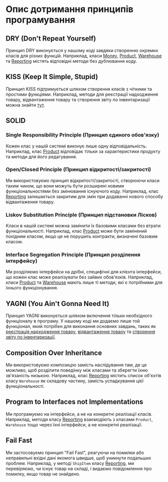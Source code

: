 # Опис дотримання принципів програмування

## DRY (Don't Repeat Yourself)
Принцип DRY виконується у нашому коді завдяки створенню окремих класів для різних функцій. Наприклад, класи [Money](../Task_01/class.cs#L7-L24), [Product](class.cs#L27-L49), [Warehouse](class.cs#L52-L69) та [Reporting](class.cs#L71-L118) містять відповідні методи без дублювання коду.

## KISS (Keep It Simple, Stupid)
Принцип KISS підтримується шляхом створення класів з чіткими та простими функціями. Наприклад, методи для реєстрації надходження товару, відвантаження товару та створення звіту по інвентаризації можна знайти [тут](link_to_code).

## SOLID
### Single Responsibility Principle (Принцип єдиного обов'язку)
Кожен клас у нашій системі виконує лише одну відповідальність. Наприклад, клас [Product](link_to_code) відповідає тільки за характеристики продукту та методи для його редагування.

### Open/Closed Principle (Принцип відкритості/закритості)
Ми використовуємо принцип відкритості/закритості, створюючи класи таким чином, що вони можуть бути розширені новими функціональностями без змінювання існуючого коду. Наприклад, клас [Reporting](link_to_code) залишається закритим для змін при додаванні нового способу відвантаження товару.

### Liskov Substitution Principle (Принцип підстановки Лісков)
Класи в нашій системі можна замінити їх базовими класами без втрати функціональності. Наприклад, клас [Product](link_to_code) може бути замінений похідним класом, якщо це не порушить контракти, визначені базовим класом.

### Interface Segregation Principle (Принцип розділення інтерфейсу)
Ми розділяємо інтерфейси на дрібні, специфічні для клієнта інтерфейси, що кожен клас може реалізувати без зайвих обов'язків. Наприклад, класи [Product](link_to_code) та [Warehouse](link_to_code) мають лише ті методи, які є потрібними для їхнього функціонування.

## YAGNI (You Ain't Gonna Need It)
Принцип YAGNI виконується шляхом включення тільки необхідного функціоналу в програму. У нашому коді ми додаємо лише той функціонал, який потрібен для виконання основних завдань, таких як [реєстрація надходження товару](link_to_code), [відвантаження товару](link_to_code) та [створення звіту по інвентаризації](link_to_code).

## Composition Over Inheritance
Ми використовуємо композицію замість наслідування там, де це можливо, щоб розділити поведінку між класами та зберегти їхню зв'язаність низькою. Наприклад, клас [Reporting](link_to_code) містить список об'єктів класу `Warehouse` як складову частину, замість успадкування цієї функціональності.

## Program to Interfaces not Implementations
Ми програмуємо на інтерфейси, а не на конкретні реалізації класів. Наприклад, методи класу [Reporting](link_to_code) взаємодіють з класами `Product`, `Warehouse` тощо через їхні інтерфейси, а не конкретні реалізації.

## Fail Fast
Ми застосовуємо принцип "Fail Fast", реагуючи на помилки або неправильні вхідні дані якомога швидше, щоб уникнути подальших проблем. Наприклад, у методі `ShipItem` класу [Reporting](link_to_code), ми перевіряємо, чи існує товар на складі, і видаємо повідомлення про помилку, якщо товар не знайдено.
